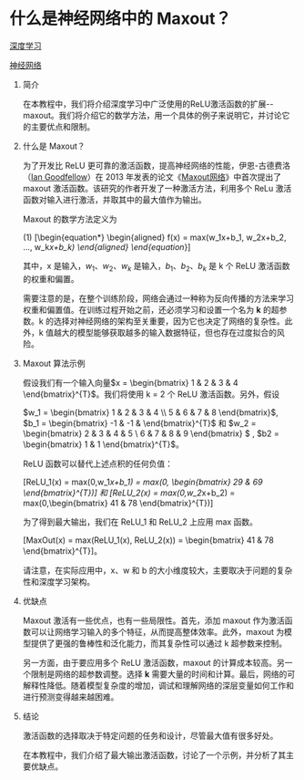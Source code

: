 # 什么是神经网络中的 Maxout？

[深度学习](https://www.baeldung.com/cs/category/ai/deep-learning)

[神经网络](https://www.baeldung.com/cs/tag/neural-networks)

1. 简介

    在本教程中，我们将介绍深度学习中广泛使用的ReLU激活函数的扩展--maxout。我们将介绍它的数学方法，用一个具体的例子来说明它，并讨论它的主要优点和限制。

2. 什么是 Maxout？

    为了开发比 ReLU 更可靠的激活函数，提高神经网络的性能，伊恩-古德费洛（[Ian Goodfellow](https://scholar.google.ca/citations?user=iYN86KEAAAAJ&hl=en)）在 2013 年发表的论文《[Maxout网络](https://arxiv.org/pdf/1302.4389.pdf)》中首次提出了 maxout 激活函数。该研究的作者开发了一种激活方法，利用多个 ReLu 激活函数对输入进行激活，并取其中的最大值作为输出。

    Maxout 的数学方法定义为

    (1) \[\begin{equation*} \begin{aligned} f(x) = max(w_1x+b_1, w_2x+b_2, ..., w_k*x+b_k) \end{aligned} \end{equation*}\]

    其中，x 是输入，$w_1、w_2、w_k$ 是输入，$b_1、b_2、b_k$ 是 k 个 ReLU 激活函数的权重和偏置。

    需要注意的是，在整个训练阶段，网络会通过一种称为反向传播的方法来学习权重和偏置值。在训练过程开始之前，还必须学习和设置一个名为 $\textbf{k}$ 的超参数。k 的选择对神经网络的架构至关重要，因为它也决定了网络的复杂性。此外，k 值越大的模型能够获取越多的输入数据特征，但也存在过度拟合的风险。

3. Maxout 算法示例

    假设我们有一个输入向量$x  = \begin{bmatrix} 1 & 2 & 3 & 4 \end{bmatrix}^{T}$。我们将使用 k = 2 个 ReLU 激活函数。另外，假设

    $w_1 = \begin{bmatrix} 1 & 2 & 3 & 4 \\ 5 & 6 & 7 & 8 \end{bmatrix}$, $b_1 = \begin{bmatrix} -1 & -1 & \end{bmatrix}^{T}$ 和 $w_2 = \begin{bmatrix} 2 & 3 & 4 & 5 \\ 6 & 7 & 8 & 9 \end{bmatrix} $ , $b2 = \begin{bmatrix} 1 & 1   \end{bmatrix}^{T}$。

    ReLU 函数可以替代上述点积的任何负值：

    \[ReLU_1(x) = max(0,w_1*x+b_1) = max(0, \begin{bmatrix} 29 & 69   \end{bmatrix}^{T})\]
    和
    \[ReLU_2(x) = max(0,w_2*x+b_2) = max(0,\begin{bmatrix} 41 & 78 \end{bmatrix}^{T})\]

    为了得到最大输出，我们在 ReLU_1 和 ReLU_2 上应用 max 函数。

    \[MaxOut(x) = max(ReLU_1(x), ReLU_2(x)) = \begin{bmatrix} 41 & 78   \end{bmatrix}^{T}\]。

    请注意，在实际应用中，x、w 和 b 的大小维度较大，主要取决于问题的复杂性和深度学习架构。

4. 优缺点

    Maxout 激活有一些优点，也有一些局限性。首先，添加 maxout 作为激活函数可以让网络学习输入的多个特征，从而提高整体效率。此外，maxout 为模型提供了更强的鲁棒性和泛化能力，而其复杂性可以通过 k 超参数来控制。

    另一方面，由于要应用多个 ReLU 激活函数，maxout 的计算成本较高。另一个限制是网络的超参数调整。选择 $\textbf{k}$ 需要大量的时间和计算。最后，网络的可解释性降低。随着模型复杂度的增加，调试和理解网络的深层变量如何工作和进行预测变得越来越困难。

5. 结论

    激活函数的选择取决于特定问题的任务和设计，尽管最大值有很多好处。

    在本教程中，我们介绍了最大输出激活函数，讨论了一个示例，并分析了其主要优缺点。
